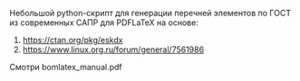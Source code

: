 Небольшой python-скрипт для генерации перечней элементов по ГОСТ из современных САПР для PDFLaTeX на основе:

1. https://ctan.org/pkg/eskdx
2. https://www.linux.org.ru/forum/general/7561986

Смотри bomlatex_manual.pdf
